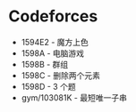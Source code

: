 # Codeforces

* 1594E2 - 魔方上色
* 1598A - 电脑游戏
* 1598B - 群组
* 1598C - 删除两个元素
* 1598D - 3 个题
* gym/103081K - 最短唯一子串
